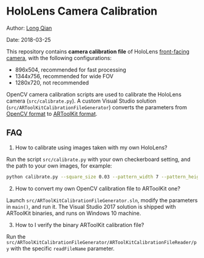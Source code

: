 HoloLens Camera Calibration
===
Author: [Long Qian](http://longqian.me/aboutme)

Date: 2018-03-25

This repository contains **camera calibration file** of HoloLens [front-facing camera](https://developer.microsoft.com/en-us/windows/holographic/locatable_camera), with the following configurations:

* 896x504, recommended for fast processing
* 1344x756, recommended for wide FOV
* 1280x720, not recommended

OpenCV camera calibration scripts are used to calibrate the HoloLens camera (```src/calibrate.py```).  A custom Visual Studio solution (```src/ARToolKitCalibrationFileGenerator```) converts the parameters from [OpenCV format](https://docs.opencv.org/3.1.0/dc/dbb/tutorial_py_calibration.html) to [ARToolKit format](https://artoolkit.org/documentation/doku.php?id=2_Configuration:config_camera_calibration).

## FAQ

1. How to calibrate using images taken with my own HoloLens?

Run the script ```src/calibrate.py``` with your own checkerboard setting, and the path to your own images, for example:
```bash
python calibrate.py --square_size 0.03 --pattern_width 7 --pattern_height 5 PATH/TO/IMAGE/*.jpg
```

2. How to convert my own OpenCV calibration file to ARToolKit one?

Launch ```src/ARToolKitCalibrationFileGenerator.sln```, modify the parameters in ```main()```, and run it. The Visual Studio 2017 solution is shipped with ARToolKit binaries, and runs on Windows 10 machine.

3. How to I verify the binary ARToolKit calibration file?

Run the ```src/ARToolKitCalibrationFileGenerator/ARToolKitCalibrationFileReader/py``` with the specific ```readFileName``` parameter.


